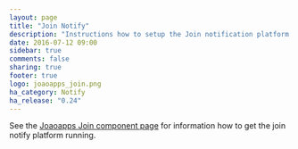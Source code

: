 ```yaml
---
layout: page
title: "Join Notify"
description: "Instructions how to setup the Join notification platform within Home Assistant."
date: 2016-07-12 09:00
sidebar: true
comments: false
sharing: true
footer: true
logo: joaoapps_join.png
ha_category: Notify
ha_release: "0.24"
---
```


See the [Joaoapps Join component page](/components/joaoapps/) for information how to get the join notify platform running.

